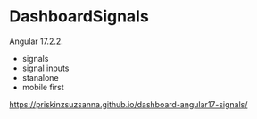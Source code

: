 # DashboardSignals

Angular 17.2.2.

 - signals
 - signal inputs
 - stanalone
 - mobile first

https://priskinzsuzsanna.github.io/dashboard-angular17-signals/


